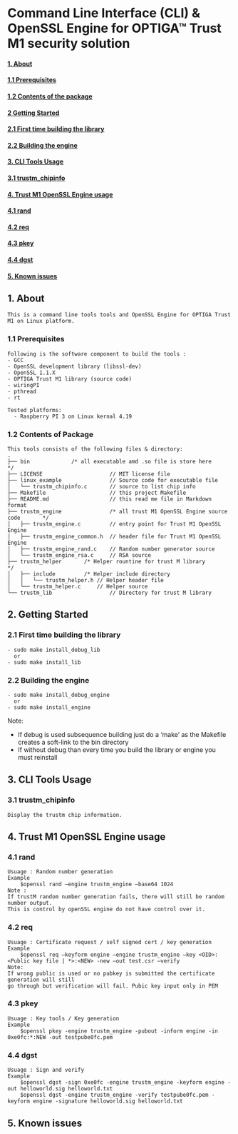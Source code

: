 # Command Line Interface (CLI) & OpenSSL Engine for OPTIGA™ Trust M1 security solution

#### [1. About](#about)
#### [1.1 Prerequisites](#prerequisities)
#### [1.2 Contents of the package](#contents)
#### [2  Getting Started](getting_started)
#### [2.1 First time building the library](#build_lib)
#### [2.2 Building the engine](#build_engine) 
#### [3. CLI Tools Usage](#cli_tools)
#### [3.1 trustm_chipinfo](#chipinfo)
#### [4. Trust M1 OpenSSL Engine usage](#engine_usage)
#### [4.1 rand](#rand)
#### [4.2 req](#req)
#### [4.3 pkey](#pkey)
#### [4.4 dgst](#dgst)
#### [5. Known issues](#known_issues)

## <a name="about"></a>1. About

    This is a command line tools tools and OpenSSL Engine for OPTIGA Trust M1 on Linux platform.


### <a name="prerequisites"></a>1.1 Prerequisites

    Following is the software component to build the tools :
	- GCC
	- OpenSSL development library (libssl-dev)
	- OpenSSL 1.1.X
	- OPTIGA Trust M1 library (source code)
	- wiringPI
	- pthread
	- rt

    Tested platforms:
      - Raspberry PI 3 on Linux kernal 4.19

### <a name="contents_of_package"></a>1.2 Contents of Package

    This tools consists of the following files & directory:
	.
	├── bin				/* all executable amd .so file is store here	 */
	├── LICENSE                     // MIT license file
	├── linux_example               // Source code for executable file
	│   └── trustm_chipinfo.c       // source to list chip info
	├── Makefile                    // this project Makefile 
	├── README.md                   // this read me file in Markdown format 
	├── trustm_engine               /* all trust M1 OpenSSL Engine source code       */
	│   ├── trustm_engine.c         // entry point for Trust M1 OpenSSL Engine 
	│   ├── trustm_engine_common.h  // header file for Trust M1 OpenSSL Engine
	│   ├── trustm_engine_rand.c    // Random number generator source  
	│   └── trustm_engine_rsa.c     // RSA source 
	├── trustm_helper		/* Helper rountine for trust M library           */
	│   ├── include			/* Helper include directory                     
	│   │   └── trustm_helper.h	// Helper header file
	│   └── trustm_helper.c		// Helper source 
	└── trustm_lib                  // Directory for trust M library

## <a name="getting_started"></a>2. Getting Started
### <a name="build_lib"></a>2.1 First time building the library
    - sudo make install_debug_lib 
      or 
    - sudo make install_lib

### <a name="build_engine"></a>2.2 Building the engine
    - sudo make install_debug_engine 
      or 
    - sudo make install_engine

Note:
- If debug is used subsequence building just do a ‘make’ as the Makefile creates a 
  soft-link to the bin directory
- If without debug than every time you build the library or engine you must reinstall

## <a name="cli_usage"></a>3. CLI Tools Usage
### <a name="chipinfo"></a>3.1 trustm_chipinfo
    Display the trustm chip information.

## <a name="engine_usage"></a>4. Trust M1 OpenSSL Engine usage
### <a name="rand"></a>4.1 rand
    Usuage : Random number generation
    Example 
        $openssl rand –engine trustm_engine –base64 1024
    Note : 
    If trustM random number generation fails, there will still be random number output. 
    This is control by openSSL engine do not have control over it.

### <a name="req"></a>4.2 req
    Usuage : Certificate request / self signed cert / key generation
    Example
        $openssl req –keyform engine –engine trustm_engine –key <OID>:<Public key file | *>:<NEW> -new –out test.csr –verify
    Note:
    If wrong public is used or no pubkey is submitted the certificate generation will still 
    go through but verification will fail. Pubic key input only in PEM

### <a name="pkey"></a>4.3 pkey
    Usuage : Key tools / Key generation
    Example
        $openssl pkey -engine trustm_engine -pubout -inform engine -in 0xe0fc:*:NEW -out testpube0fc.pem

### <a name="dgst"></a>4.4 dgst
    Usuage : Sign and verify
    Example
        $openssl dgst -sign 0xe0fc -engine trustm_engine -keyform engine -out helloworld.sig helloworld.txt
        $openssl dgst -engine trustm_engine -verify testpube0fc.pem -keyform engine -signature helloworld.sig helloworld.txt

## <a name="known_issues"></a>5. Known issues
